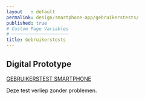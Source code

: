 ```yaml
---
layout   : default
permalink: design/smartphone-app/gebruikerstests/
published: true
# Custom Page Variables
# ─────────────────────
title: Gebruikerstests
---
```


Digital Prototype
-----------------

<a href="https://www.youtube.com/watch?v=714FnAs0ziY" target="_blank"> GEBRUIKERSTEST SMARTPHONE </a>

Deze test verliep zonder problemen.